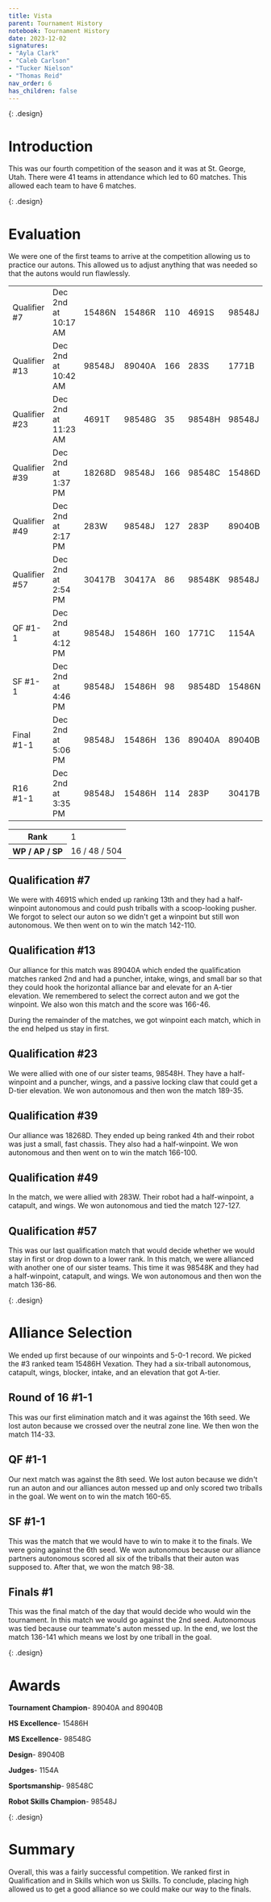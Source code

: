 ```yaml
---
title: Vista
parent: Tournament History
notebook: Tournament History
date: 2023-12-02
signatures:
- "Ayla Clark"
- "Caleb Carlson"
- "Tucker Nielson"
- "Thomas Reid"
nav_order: 6
has_children: false
---
```


{: .design}
# Introduction

This was our fourth competition of the season and it was at St. George, Utah. There were 41 teams in attendance which led to 60 matches. This allowed each team to have 6 matches.

{: .design}
# Evaluation

We were one of the first teams to arrive at the competition allowing us to practice our autons. This allowed us to adjust anything that was needed so that the autons would run flawlessly. 

<div class="card mb-3" data-v-002f5624=""><!----><table class="table table-hover match-results vrc-match-results"><tbody><tr class="match-result-blue" data-v-21f72818=""><td class="match-col" data-v-21f72818="">Qualifier #7</td><td data-v-21f72818="">Dec 2nd at 10:17 AM</td><td class="red-team" data-v-21f72818="">15486N</td><td class="red-team" data-v-21f72818="">15486R</td><td class="red-team" data-v-21f72818="">110</td><td class="blue-team" data-v-21f72818="">4691S</td><td class="blue-team highlight" data-v-21f72818="">98548J</td><td class="blue-team" data-v-21f72818="">142</td></tr><tr class="match-result-red" data-v-21f72818=""><td class="match-col" data-v-21f72818="">Qualifier #13</td><td data-v-21f72818="">Dec 2nd at 10:42 AM</td><td class="red-team highlight" data-v-21f72818="">98548J</td><td class="red-team" data-v-21f72818="">89040A</td><td class="red-team" data-v-21f72818="">166</td><td class="blue-team" data-v-21f72818="">283S</td><td class="blue-team" data-v-21f72818="">1771B</td><td class="blue-team" data-v-21f72818="">46</td></tr><tr class="match-result-blue" data-v-21f72818=""><td class="match-col" data-v-21f72818="">Qualifier #23</td><td data-v-21f72818="">Dec 2nd at 11:23 AM</td><td class="red-team" data-v-21f72818="">4691T</td><td class="red-team" data-v-21f72818="">98548G</td><td class="red-team" data-v-21f72818="">35</td><td class="blue-team" data-v-21f72818="">98548H</td><td class="blue-team highlight" data-v-21f72818="">98548J</td><td class="blue-team" data-v-21f72818="">189</td></tr><tr class="match-result-red" data-v-21f72818=""><td class="match-col" data-v-21f72818="">Qualifier #39</td><td data-v-21f72818="">Dec 2nd at 1:37 PM</td><td class="red-team" data-v-21f72818="">18268D</td><td class="red-team highlight" data-v-21f72818="">98548J</td><td class="red-team" data-v-21f72818="">166</td><td class="blue-team" data-v-21f72818="">98548C</td><td class="blue-team" data-v-21f72818="">15486D</td><td class="blue-team" data-v-21f72818="">100</td></tr><tr class="match-result-tie" data-v-21f72818=""><td class="match-col" data-v-21f72818="">Qualifier #49</td><td data-v-21f72818="">Dec 2nd at 2:17 PM</td><td class="red-team" data-v-21f72818="">283W</td><td class="red-team highlight" data-v-21f72818="">98548J</td><td class="red-team" data-v-21f72818="">127</td><td class="blue-team" data-v-21f72818="">283P</td><td class="blue-team" data-v-21f72818="">89040B</td><td class="blue-team" data-v-21f72818="">127</td></tr><tr class="match-result-blue" data-v-21f72818=""><td class="match-col" data-v-21f72818="">Qualifier #57</td><td data-v-21f72818="">Dec 2nd at 2:54 PM</td><td class="red-team" data-v-21f72818="">30417B</td><td class="red-team" data-v-21f72818="">30417A</td><td class="red-team" data-v-21f72818="">86</td><td class="blue-team" data-v-21f72818="">98548K</td><td class="blue-team highlight" data-v-21f72818="">98548J</td><td class="blue-team" data-v-21f72818="">136</td></tr><tr class="match-result-red" data-v-21f72818=""><td class="match-col" data-v-21f72818="">QF #1-1</td><td data-v-21f72818="">Dec 2nd at 4:12 PM</td><td class="red-team highlight" data-v-21f72818="">98548J</td><td class="red-team" data-v-21f72818="">15486H</td><td class="red-team" data-v-21f72818="">160</td><td class="blue-team" data-v-21f72818="">1771C</td><td class="blue-team" data-v-21f72818="">1154A</td><td class="blue-team" data-v-21f72818="">65</td></tr><tr class="match-result-red" data-v-21f72818=""><td class="match-col" data-v-21f72818="">SF #1-1</td><td data-v-21f72818="">Dec 2nd at 4:46 PM</td><td class="red-team highlight" data-v-21f72818="">98548J</td><td class="red-team" data-v-21f72818="">15486H</td><td class="red-team" data-v-21f72818="">98</td><td class="blue-team" data-v-21f72818="">98548D</td><td class="blue-team" data-v-21f72818="">15486N</td><td class="blue-team" data-v-21f72818="">38</td></tr><tr class="match-result-blue" data-v-21f72818=""><td class="match-col" data-v-21f72818="">Final #1-1</td><td data-v-21f72818="">Dec 2nd at 5:06 PM</td><td class="red-team highlight" data-v-21f72818="">98548J</td><td class="red-team" data-v-21f72818="">15486H</td><td class="red-team" data-v-21f72818="">136</td><td class="blue-team" data-v-21f72818="">89040A</td><td class="blue-team" data-v-21f72818="">89040B</td><td class="blue-team" data-v-21f72818="">141</td></tr><tr class="match-result-red" data-v-21f72818=""><td class="match-col" data-v-21f72818="">R16 #1-1</td><td data-v-21f72818="">Dec 2nd at 3:35 PM</td><td class="red-team highlight" data-v-21f72818="">98548J</td><td class="red-team" data-v-21f72818="">15486H</td><td class="red-team" data-v-21f72818="">114</td><td class="blue-team" data-v-21f72818="">283P</td><td class="blue-team" data-v-21f72818="">30417B</td><td class="blue-team" data-v-21f72818="">33</td></tr></tbody></table><div class="card-footer"><div class="row"><div class="col-sm-6 col-sm-offset-6"><table class="table rank"><tbody><tr><th>Rank</th><td>1</td></tr><tr><th>WP / AP / SP</th><td>16 / 48 / 504</td></tr></tbody></table></div></div></div></div>


## Qualification #7 

We were with 4691S which ended up ranking 13th and they had a half-winpoint autonomous and could push triballs with a scoop-looking pusher. We forgot to select our auton so we didn't get a winpoint but still won autonomous. We then went on to win the match 142-110.


## Qualification #13 

Our alliance for this match was 89040A which ended the qualification matches ranked 2nd and had a puncher, intake, wings, and small bar so that they could hook the horizontal alliance bar and elevate for an A-tier elevation. We remembered to select the correct auton and we got the winpoint. We also won this match and the score was 166-46. 

During the remainder of the matches, we got winpoint each match, which in the end helped us stay in first. 


## Qualification #23

We were allied with one of our sister teams, 98548H. They have a half-winpoint and a puncher, wings, and a passive locking claw that could get a D-tier elevation. We won autonomous and then won the match 189-35. 


## Qualification #39

Our alliance was 18268D. They ended up being ranked 4th and their robot was just a small, fast chassis. They also had a half-winpoint. We won autonomous and then went on to win the match 166-100.


## Qualification #49

In the match, we were allied with 283W. Their robot had a half-winpoint, a catapult, and wings. We won autonomous and tied the match 127-127.


## Qualification #57

This was our last qualification match that would decide whether we would stay in first or drop down to a lower rank. In this match, we were allianced with another one of our sister teams. This time it was 98548K and they had a half-winpoint, catapult, and wings. We won autonomous and then won the match 136-86.

{: .design}
# Alliance Selection

We ended up first because of our winpoints and 5-0-1 record. We picked the #3 ranked team 15486H Vexation. They had a six-triball autonomous, catapult, wings, blocker, intake, and an elevation that got A-tier.


## Round of 16 #1-1

This was our first elimination match and it was against the 16th seed. We lost auton because we crossed over the neutral zone line. We then won the match 114-33.


## QF #1-1

Our next match was against the 8th seed. We lost auton because we didn't run an auton and our alliances auton messed up and only scored two triballs in the goal. We went on to win the match 160-65.


## SF #1-1

This was the match that we would have to win to make it to the finals. We were going against the 6th seed. We won autonomous because our alliance partners autonomous scored all six of the triballs that their auton was supposed to. After that, we won the match 98-38.


## Finals #1

This was the final match of the day that would decide who would win the tournament. In this match we would go against the 2nd seed. Autonomous was tied because our teammate's auton messed up. In the end, we lost the match 136-141 which means we lost by one triball in the goal.

{: .design}
# Awards

**Tournament Champion**-    89040A and 89040B

**HS Excellence**-  15486H

**MS Excellence**-  98548G

**Design**- 89040B

**Judges**- 1154A

**Sportsmanship**-  98548C

**Robot Skills Champion**-  98548J

{: .design}
# Summary

Overall, this was a fairly successful competition. We ranked first in Qualification and in Skills which won us Skills. To conclude, placing high allowed us to get a good alliance so we could make our way to the finals. 